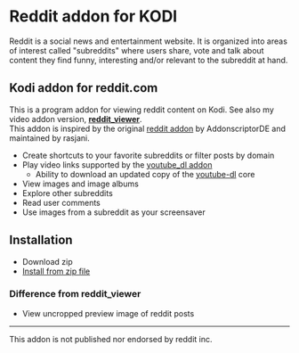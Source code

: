 # Reddit addon for KODI 
Reddit is a social news and entertainment website. It is organized into areas of interest called "subreddits" where users share, vote and talk about content they find funny, interesting and/or relevant to the subreddit at hand.

## Kodi addon for reddit.com
This is a program addon for viewing reddit content on Kodi. See also my video addon version, [__reddit_viewer__](https://github.com/gedisony/plugin.video.reddit_viewer).  
This addon is inspired by the original [reddit addon](https://github.com/rasjani/plugin.video.reddit_tv) by AddonscriptorDE and maintained by rasjani.
- Create shortcuts to your favorite subreddits or filter posts by domain
- Play video links supported by the [youtube_dl addon](https://github.com/ruuk/script.module.youtube.dl)
  - Ability to download an updated copy of the [youtube-dl](https://github.com/rg3/youtube-dl) core
- View images and image albums
- Explore other subreddits
- Read user comments
- Use images from a subreddit as your screensaver

## Installation
- Download zip
- [Install from zip file](http://kodi.wiki/view/HOW-TO:Install_add-ons_from_zip_files)

### Difference from reddit_viewer
- View uncropped preview image of reddit posts

---

This addon is not published nor endorsed by reddit inc. 
